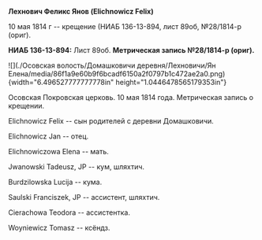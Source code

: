 **Лехнович Феликс Янов (Elichnowicz Felix)**

10 мая 1814 г -- крещение (НИАБ 136-13-894, лист 89об, №28/1814-р
(ориг).

**НИАБ 136-13-894:** Лист 89об. **Метрическая запись №28/1814-р
(ориг).**

![](./Осовская волость/Домашковичи деревня/Лехновичи/Ян Елена/media/86f1a9e60b9f6bcadf6150a2f0797b1c472ae2a0.png){width="6.496527777777778in"
height="1.0446478565179353in"}

Осовская Покровская церковь. 10 мая 1814 года. Метрическая запись о
крещении.

Elichnowicz Felix -- сын родителей с деревни Домашковичи.

Elichnowicz Jan -- отец.

Elichnowiczowa Elena -- мать.

Jwanowski Tadeusz, JP -- кум, шляхтич.

Burdzilowska Lucija -- кума.

Saulski Franciszek, JP -- ассистент, шляхтич.

Cierachowa Teodora -- ассистентка.

Woyniewicz Tomasz -- ксёндз.
